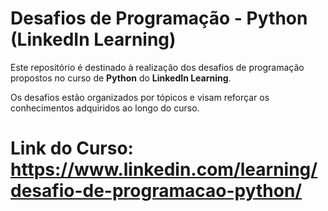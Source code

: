 # Desafios de Programação - Python (LinkedIn Learning)

Este repositório é destinado à realização dos desafios de programação propostos no curso de **Python** do **LinkedIn Learning**.

Os desafios estão organizados por tópicos e visam reforçar os conhecimentos adquiridos ao longo do curso.

# Link do Curso: https://www.linkedin.com/learning/desafio-de-programacao-python/
